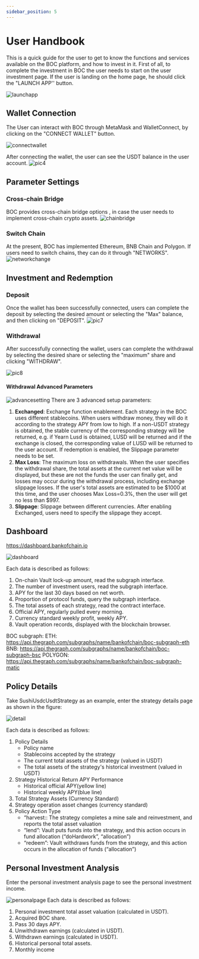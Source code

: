 ```yaml
---
sidebar_position: 5
---
```


# User Handbook

This is a quick guide for the user to get to know the functions and services available on the BOC platform, and how to invest in it.
First of all, to complete the investment in BOC the user needs to start on the user investment page. If the user is landing on the home page, he should click the "LAUNCH APP'' button.

![launchapp](/images/launchapp.png)

## Wallet Connection

The User can interact with BOC through MetaMask and WalletConnect,  by clicking on the "CONNECT WALLET" button.

![connectwallet](/images/connectwallet.png)

After connecting the wallet, the user can see the USDT balance in the user account.
![pic4](/images/pic-4.png)

## Parameter Settings

### Cross-chain Bridge

BOC provides cross-chain bridge options , in case the user needs to implement cross-chain crypto assets.
![chainbridge](/images/chainbridge.png)

### Switch Chain

At the present, BOC has implemented Ethereum, BNB Chain and Polygon. If users need to switch chains, they can do it through  "NETWORKS".
![networkchange](/images/networkchange.png)

## Investment and Redemption

### Deposit

 Once the wallet has been successfully connected, users can complete the deposit by selecting the desired amount or selecting the "Max" balance, and then clicking on "DEPOSIT".
![pic7](/images/pic-7.png)

### Withdrawal

After successfully connecting the wallet, users can complete the withdrawal by selecting the desired share or selecting the "maximum" share and clicking "WITHDRAW".

![pic8](/images/pic-8.png)

#### Withdrawal Advanced Parameters

![advancesetting](/images/advancesetting.png)
There are 3 advanced setup parameters:

1. **Exchanged**: Exchange function enablement. Each strategy in the BOC uses different stablecoins. When users withdraw money, they will do it according to the strategy APY from low to high. If a non-USDT strategy is obtained, the stable currency of the corresponding strategy will be returned, e.g. if Yearn Lusd is obtained, LUSD will be returned and if the exchange is closed, the corresponding value of LUSD will be returned to the user account. If redemption is enabled, the Slippage parameter needs to be set.
2. **Max Loss**: The maximum loss on  withdrawals. When the user specifies the withdrawal share, the total assets at the current net value will be displayed, but these are not the funds the user can finally get, and losses may occur during the withdrawal process, including exchange slippage losses. If the user's total assets are estimated to be $1000 at this time, and the user chooses Max Loss=0.3%, then the user will get no less than $997.
3. **Slippage**: Slippage between different currencies. After enabling Exchanged, users need to specify the slippage they accept.

## Dashboard

<https://dashboard.bankofchain.io>

![dashboard](/images/dashboard.jpg)

Each data is described as follows:

1. On-chain Vault lock-up amount, read the subgraph interface.
2. The number of investment users, read the subgraph interface.
3. APY for the last 30 days based on net worth.
4. Proportion of protocol funds, query the subgraph interface.
5. The total assets of each strategy, read the contract interface.
6. Official APY, regularly pulled every morning.
7. Currency standard weekly profit, weekly APY.
8. Vault operation records, displayed with the blockchain browser.

BOC subgraph:
ETH: <https://api.thegraph.com/subgraphs/name/bankofchain/boc-subgraph-eth>
BNB: <https://api.thegraph.com/subgraphs/name/bankofchain/boc-subgraph-bsc>
POLYGON: <https://api.thegraph.com/subgraphs/name/bankofchain/boc-subgraph-matic>

## Policy Details

Take SushiUsdcUsdtStrategy as an example, enter the strategy details page as shown in the figure:

![detail](/images/detail.jpg)

Each data is described as follows:

1. Policy Details
      - Policy name
      - Stablecoins accepted by the strategy
      - The current total assets of the strategy (valued in USDT)
      - The total assets of the strategy's historical investment (valued in USDT)
2. Strategy Historical Return APY Performance
      - Historical official APY(yellow line)
      - Historical weekly APY(blue line)
3. Total Strategy Assets (Currency Standard)
4. Strategy operation asset changes (currency standard)
5. Policy Action Type
      - “harvest:: The strategy completes a mine sale and reinvestment, and reports the total asset valuation
      - “lend”: Vault puts funds into the strategy, and this action occurs in fund allocation (“doHardwork”, “allocation”)
      - “redeem”: Vault withdraws funds from the strategy, and this action occurs in the allocation of funds (“allocation”)

## Personal Investment Analysis

Enter the personal investment analysis page to see the personal investment income.

![personalpage](/images/personalpage.jpg)
Each data is described as follows:

1. Personal investment total asset valuation (calculated in USDT).
2. Acquired BOC share.
3. Pass 30 days APY.
4. Unwithdrawn earnings (calculated in USDT).
5. Withdrawn earnings (calculated in USDT).
6. Historical personal total assets.
7. Monthly income
